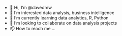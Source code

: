 - 👋 Hi, I’m @davedmw
- 👀 I’m interested data analysis, business intelligence
- 🌱 I’m currently learning data analytics, R, Python
- 💞️ I’m looking to collaborate on data analysis projects
- 📫 How to reach me ...

<!---
davedmw/davedmw is a ✨ special ✨ repository because its `README.md` (this file) appears on your GitHub profile.
You can click the Preview link to take a look at your changes.
--->
